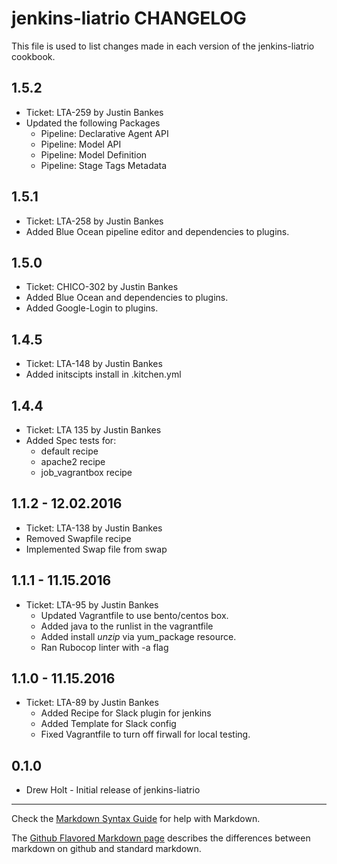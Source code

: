 jenkins-liatrio CHANGELOG
=========================

This file is used to list changes made in each version of the jenkins-liatrio cookbook.

1.5.2
-----
- Ticket: LTA-259 by Justin Bankes
- Updated the following Packages
  - Pipeline: Declarative Agent API
  - Pipeline: Model API
  - Pipeline: Model Definition
  - Pipeline: Stage Tags Metadata

1.5.1
-----
- Ticket: LTA-258 by Justin Bankes
- Added Blue Ocean pipeline editor and dependencies to plugins. 


1.5.0
-----
- Ticket: CHICO-302 by Justin Bankes
- Added Blue Ocean and dependencies to plugins. 
- Added Google-Login to plugins. 

1.4.5 
-----
- Ticket: LTA-148 by Justin Bankes
- Added initscipts install in .kitchen.yml

1.4.4 
-----
- Ticket: LTA 135 by Justin Bankes
- Added Spec tests for:
  - default recipe
  - apache2 recipe
  - job_vagrantbox recipe

1.1.2 - 12.02.2016
-----
- Ticket: LTA-138 by Justin Bankes
- Removed Swapfile recipe 
- Implemented Swap file from swap 


1.1.1 - 11.15.2016
-----
- Ticket: LTA-95 by Justin Bankes
  - Updated Vagrantfile to use bento/centos box.
  - Added java to the runlist in the vagrantfile
  - Added install _unzip_ via yum_package resource.
  - Ran Rubocop linter with -a flag

1.1.0 - 11.15.2016
-----
- Ticket: LTA-89 by Justin Bankes
  - Added Recipe for Slack plugin for jenkins
  - Added Template for Slack config
  - Fixed Vagrantfile to turn off firwall for local testing.


0.1.0
-----
- Drew Holt - Initial release of jenkins-liatrio

- - -
Check the [Markdown Syntax Guide](http://daringfireball.net/projects/markdown/syntax) for help with Markdown.

The [Github Flavored Markdown page](http://github.github.com/github-flavored-markdown/) describes the differences between markdown on github and standard markdown.
